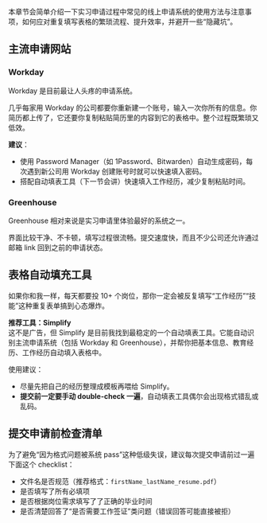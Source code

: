 本章节会简单介绍一下实习申请过程中常见的线上申请系统的使用方法与注意事项，如何应对重复填写表格的繁琐流程、提升效率，并避开一些“隐藏坑”。

## 主流申请网站
### Workday
Workday 是目前最让人头疼的申请系统。

几乎每家用 Workday 的公司都要你重新建一个账号，输入一次你所有的信息。你简历都上传了，它还要你复制粘贴简历里的内容到它的表格中。整个过程既繁琐又低效。

**建议**：

- 使用 Password Manager（如 1Password、Bitwarden）自动生成密码，每次遇到新公司用 Workday 创建账号时就可以快速填入密码。
- 搭配自动填表工具（下一节会讲）快速填入工作经历，减少复制粘贴时间。

### Greenhouse
Greenhouse 相对来说是实习申请里体验最好的系统之一。

界面比较干净、不卡顿，填写过程很流畅。提交速度快，而且不少公司还允许通过邮箱 link 回到之前的申请状态。

## 表格自动填充工具

如果你和我一样，每天都要投 10+ 个岗位，那你一定会被反复填写“工作经历”“技能”这种重复表单搞到心态爆炸。

**推荐工具：Simplify**  
这不是广告，但 Simplify 是目前我找到最稳定的一个自动填表工具。它能自动识别主流申请系统（包括 Workday 和 Greenhouse），并帮你把基本信息、教育经历、工作经历自动填入表格中。

使用建议：

- 尽量先把自己的经历整理成模板再喂给 Simplify。
- **提交前一定要手动 double-check 一遍**，自动填表工具偶尔会出现格式错乱或乱码。

## 提交申请前检查清单

为了避免“因为格式问题被系统 pass”这种低级失误，建议每次提交申请前过一遍下面这个 checklist：

-  文件名是否规范（推荐格式：`firstName_lastName_resume.pdf`）
-  是否填写了所有必填项
-  是否根据岗位需求填写了了正确的毕业时间
-  是否清楚回答了“是否需要工作签证”类问题（错误回答可能直接被拒）